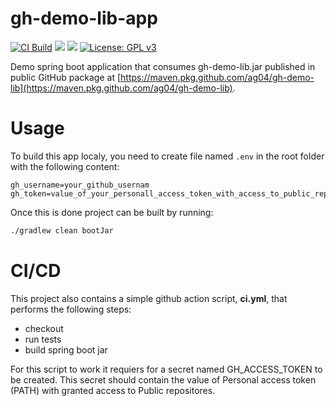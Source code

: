 # gh-demo-lib-app

[![CI Build](https://github.com/ag04/gh-demo-lib-app/actions/workflows/ci.yml/badge.svg)](https://github.com/dmadunic/test-lib-demo/actions/workflows/ci.yml)
![](https://img.shields.io/badge/Java-ED8B00?style=for-the-badge&logo=java&logoColor=white&style=flat)
![](https://img.shields.io/badge/Spring-6DB33F?style=for-the-badge&logo=spring&logoColor=white&style=flat)
[![License: GPL v3](https://img.shields.io/badge/License-GPLv3-blue.svg)](https://www.gnu.org/licenses/gpl-3.0)

Demo spring boot application that consumes gh-demo-lib.jar published in public GitHub package at [https://maven.pkg.github.com/ag04/gh-demo-lib](https://maven.pkg.github.com/ag04/gh-demo-lib).

# Usage

To build this app localy, you need to create file named `.env` in the root folder with the following content:
```
gh_username=your_github_usernam
gh_token=value_of_your_personall_access_token_with_access_to_public_repositories
```

Once this is done project can be built by running:
```bash
./gradlew clean bootJar
```

# CI/CD

This project also contains a simple github action script, **ci.yml**, that performs the following steps:
- checkout
- run tests
- build spring boot jar

For this script to work it requiers for a secret named GH_ACCESS_TOKEN to be created. This secret should contain the value of Personal access token (PATH) with granted access to Public repositores.
